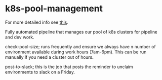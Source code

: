 # k8s-pool-management

For more detailed info see [this](https://miro.com/app/board/o9J_kujOd6M=/).

Fully automated pipeline that manages our pool of k8s clusters for pipeline and dev work.

check-pool-size; runs frequently and ensure we always have n number of environment available during work hours (7am-6pm).  This can be run manually if you need a cluster out of hours.

post-to-slack; this is the job that posts the reminder to unclaim environments to slack on a Friday.

